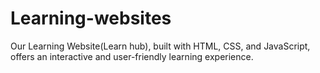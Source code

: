 # Learning-websites
Our Learning Website(Learn hub), built with HTML, CSS, and JavaScript, offers an interactive and user-friendly learning experience.

